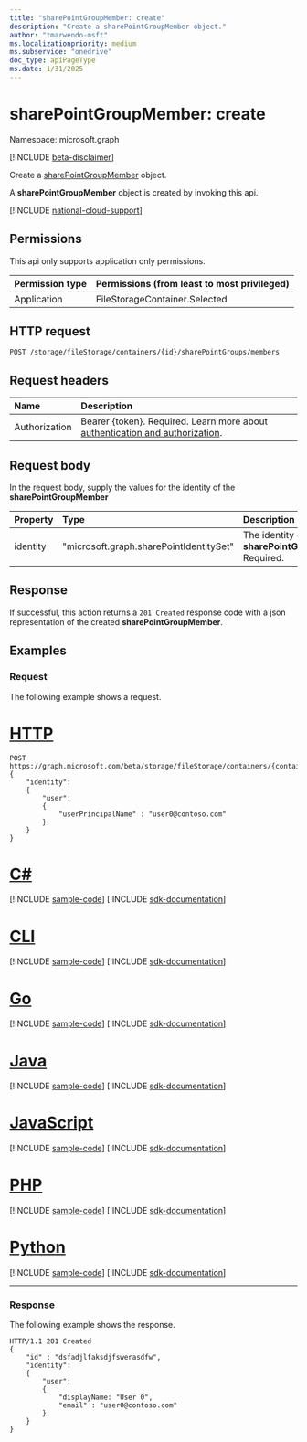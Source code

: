 ```yaml
---
title: "sharePointGroupMember: create"
description: "Create a sharePointGroupMember object."
author: "tmarwendo-msft"
ms.localizationpriority: medium
ms.subservice: "onedrive"
doc_type: apiPageType
ms.date: 1/31/2025
---
```


# sharePointGroupMember: create  

Namespace: microsoft.graph

[!INCLUDE [beta-disclaimer](../../includes/beta-disclaimer.md)]

Create a [sharePointGroupMember](../resources/sharepointgroupmember.md) object.

A **sharePointGroupMember** object is created by invoking this api.

[!INCLUDE [national-cloud-support](../../includes/global-us.md)]

## Permissions

This api only supports application only permissions.

|Permission type|Permissions (from least to most privileged)|
|:---|:---|
|Application|FileStorageContainer.Selected|

## HTTP request

<!-- {
  "blockType": "ignored"
}
-->
``` http
POST /storage/fileStorage/containers/{id}/sharePointGroups/members
```

## Request headers

|Name|Description|
|:---|:---|
|Authorization|Bearer {token}. Required. Learn more about [authentication and authorization](/graph/auth/auth-concepts).|

## Request body
In the request body, supply the values for the identity of the **sharePointGroupMember**

|Property|Type|Description|
|:---|:---|:---|
|identity|"microsoft.graph.sharePointIdentitySet"|The identity of the **sharePointGroupMember**. Required.|

## Response

If successful, this action returns a `201 Created` response code with a json representation of the created **sharePointGroupMember**.

## Examples

### Request

The following example shows a request.

# [HTTP](#tab/http)
<!-- {
  "blockType": "request",
  "name": "create_sharepointgroupmember"
}
-->
``` http
POST https://graph.microsoft.com/beta/storage/fileStorage/containers/{containerId}/members
{
    "identity":
    {
        "user":
        {
            "userPrincipalName" : "user0@contoso.com"
        }
    }
}
```

# [C#](#tab/csharp)
[!INCLUDE [sample-code](../includes/snippets/csharp/activate-filestoragecontainer-csharp-snippets.md)]
[!INCLUDE [sdk-documentation](../includes/snippets/snippets-sdk-documentation-link.md)]

# [CLI](#tab/cli)
[!INCLUDE [sample-code](../includes/snippets/cli/activate-filestoragecontainer-cli-snippets.md)]
[!INCLUDE [sdk-documentation](../includes/snippets/snippets-sdk-documentation-link.md)]

# [Go](#tab/go)
[!INCLUDE [sample-code](../includes/snippets/go/activate-filestoragecontainer-go-snippets.md)]
[!INCLUDE [sdk-documentation](../includes/snippets/snippets-sdk-documentation-link.md)]

# [Java](#tab/java)
[!INCLUDE [sample-code](../includes/snippets/java/activate-filestoragecontainer-java-snippets.md)]
[!INCLUDE [sdk-documentation](../includes/snippets/snippets-sdk-documentation-link.md)]

# [JavaScript](#tab/javascript)
[!INCLUDE [sample-code](../includes/snippets/javascript/activate-filestoragecontainer-javascript-snippets.md)]
[!INCLUDE [sdk-documentation](../includes/snippets/snippets-sdk-documentation-link.md)]

# [PHP](#tab/php)
[!INCLUDE [sample-code](../includes/snippets/php/activate-filestoragecontainer-php-snippets.md)]
[!INCLUDE [sdk-documentation](../includes/snippets/snippets-sdk-documentation-link.md)]

# [Python](#tab/python)
[!INCLUDE [sample-code](../includes/snippets/python/activate-filestoragecontainer-python-snippets.md)]
[!INCLUDE [sdk-documentation](../includes/snippets/snippets-sdk-documentation-link.md)]

---

### Response

The following example shows the response.

<!-- {
  "blockType": "response",
  "truncated": true
}
-->
``` http
HTTP/1.1 201 Created
{
    "id" : "dsfadjlfaksdjfswerasdfw",
    "identity":
    {
        "user":
        {
            "displayName: "User 0",
            "email" : "user0@contoso.com"
        }
    }
}
```